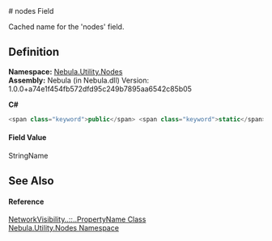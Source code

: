 ﻿<document xml:space="preserve">
<file name="F_Nebula_Utility_Nodes_NetworkVisibility_PropertyName_nodes" /># nodes Field<span id="PageHeader"> </span>


Cached name for the 'nodes' field.

<SectionTitle xml:space="preserve">

## Definition
</SectionTitle>**Namespace:** <a href="N_Nebula_Utility_Nodes">Nebula.Utility.Nodes</a>  
**Assembly:** Nebula (in Nebula.dll) Version: 1.0.0+a74e1f454fb572dfd95c249b7895aa6542c85b05

**C#**
``` C#
<span class="keyword">public</span> <span class="keyword">static</span> <span class="keyword">readonly</span> <span class="identifier">StringName</span> <span class="identifier">nodes</span>
```

<SectionTitle xml:space="preserve">

#### Field Value
</SectionTitle><span class="noLink">StringName</span><SectionTitle xml:space="preserve">

## See Also
<span id="seeAlso"> </span></SectionTitle><SectionTitle xml:space="preserve">

#### Reference
</SectionTitle><a href="T_Nebula_Utility_Nodes_NetworkVisibility_PropertyName">NetworkVisibility<span class="languageSpecificText"><span class="cs">.</span><span class="vb">.</span><span class="cpp">::</span><span class="nu">.</span><span class="fs">.</span></span>PropertyName Class</a>  
<a href="N_Nebula_Utility_Nodes">Nebula.Utility.Nodes Namespace</a>  
</document>